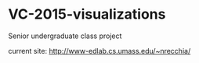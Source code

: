 # VC-2015-visualizations
Senior undergraduate class project

current site: http://www-edlab.cs.umass.edu/~nrecchia/
